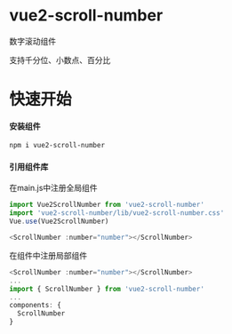 # vue2-scroll-number

数字滚动组件

支持千分位、小数点、百分比

# 快速开始

#### 安装组件

```bash
npm i vue2-scroll-number
```

#### 引用组件库

在main.js中注册全局组件

```javascript
import Vue2ScrollNumber from 'vue2-scroll-number'
import 'vue2-scroll-number/lib/vue2-scroll-number.css'
Vue.use(Vue2ScrollNumber)

<ScrollNumber :number="number"></ScrollNumber>
```

在组件中注册局部组件

```javascript
<ScrollNumber :number="number"></ScrollNumber>
...
import { ScrollNumber } from 'vue2-scroll-number'
...
components: {
  ScrollNumber
}
```


